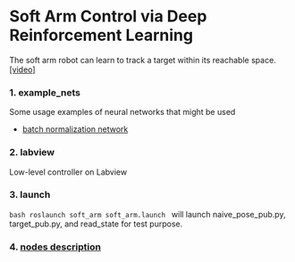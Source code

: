 # Soft Arm Control via Deep Reinforcement Learning
The soft arm robot can learn to track a target within its reachable space.[[video]](https://www.youtube.com/watch?v=NWhmce04CdI&list=PLQFQ6M344AWfH7qtK-xf0zY1FP0QjG_QW)


### 1. example_nets
Some usage examples of neural networks that might be used
- [batch normalization network](https://github.com/ZhiangChen/soft_arm/blob/master/example_nets/batch_normalization_example.ipynb)

### 2. labview
Low-level controller on Labview

### 3. launch
`bash
roslaunch soft_arm soft_arm.launch
`
will launch naive_pose_pub.py, target_pub.py, and read_state for test purpose.

### 4. [nodes description](https://github.com/ZhiangChen/soft_arm/tree/master/src)



